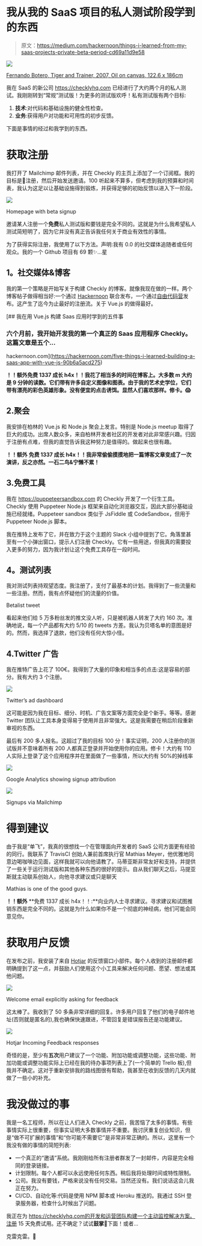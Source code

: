 # 我从我的 SaaS 项目的私人测试阶段学到的东西

> 原文：<https://medium.com/hackernoon/things-i-learned-from-my-saas-projects-private-beta-period-cd69a11d9e58>

![](img/137dc4a8185f2430d712c27546f08bef.png)

[Fernando Botero, Tiger and Trainer, 2007, Oil on canvas, 122.6 x 186cm](https://www.christies.com/features/Fernando-Botero-Latin-American-Art-7334-1.aspx)

我在 SaaS 的新公司 https://checklyhq.com 已经进行了大约两个月的私人测试。我刚刚转到“常规”测试版！为更多的测试版欢呼！私有测试版有两个目标:

1.  **技术**:对代码和基础设施的健全性检查。
2.  **业务**:获得用户对功能和可用性的初步反馈。

下面是事情的经过和我学到的东西。

# 获取注册

我打开了 Mailchimp 邮件列表，并在 Checkly 的主页上添加了一个订阅框。我的目标是💯注册，然后开始发送邀请。100 听起来不算多，但考虑到我的预算和时间表，我认为这足以让基础设施得到锻炼，并获得足够的初始反馈以进入下一阶段。

![](img/715cd96929efd145e350f134d283bafa.png)

Homepage with beta signup

邀请某人注册一个**免费**私人测试版和要钱是完全不同的。这就是为什么我希望私人测试简短明了，因为它并没有真正告诉我任何关于商业有效性的事情。

为了获得实际注册，我使用了以下方法。声明:我有 0.0 的社交媒体追随者或任何观众。我的一个 Github 项目有 69 颗✨…星

## **1。社交媒体&博客**

我的第一个策略是开始写关于构建 Checkly 的博客。就像我现在做的一样。两个博客帖子做得相当好:一个通过 [Hackernoon](https://hackernoon.com/) 联合发布，一个通过[自由代码营](https://www.freecodecamp.org/)发布。这产生了迄今为止最好的注册流。关于 Vue.js 的做得最好。

[](https://hackernoon.com/five-things-i-learned-building-a-saas-app-with-vue-js-90b6a5acd275) [## 我在用 Vue.js 构建 Saas 应用时学到的五件事

### 六个月前，我开始开发我的第一个真正的 Saas 应用程序 Checkly。这篇文章是五个…

hackernoon.com](https://hackernoon.com/five-things-i-learned-building-a-saas-app-with-vue-js-90b6a5acd275) 

**！！额外免费 1337 成长 h4x！！我花了相当多的时间在博客上。大多数 m 大约是 9 分钟的读数。它们带有许多自定义图像和图表。由于我的艺术史学位，它们带有漂亮的彩色英雄形象。没有便宜的点击诱饵。显然人们喜欢那样。修卡。😱**

## 2.聚会

我安排在柏林的 Vue.js 和 Node.js 聚会上发言。特别是 Node.js meetup 取得了巨大的成功。出席人数众多，来自柏林开发者社区的开发者对此非常感兴趣。归因于注册有点难，但我的直觉告诉我这种努力是值得的。做起来也很有趣。

**！！额外** **免费 1337 成长 h4x！！我非常偷偷摸摸地把一篇博客文章变成了一次演讲，反之亦然。一石二鸟&宁懒不累！**

## 3.免费工具

我在 https://puppeteersandbox.com 的 Checkly 开发了一个衍生工具。Checkly 使用 Puppeteer Node.js 框架来自动化浏览器交互，因此大部分基础设施已经就绪。Puppeteer sandbox 类似于 JsFiddle 或 CodeSandbox，但用于 Puppeteer Node.js 脚本。

我在推特上发布了它，并在致力于这个主题的 Slack 小组中提到了它。角落里甚至有一个小弹出窗口，提示人们注册 Checkly。它有一些用途，但我真的需要投入更多的努力，因为我计划让这个免费工具存在一段时间。

## **4。测试列表**

我对测试列表持观望态度。我注册了，支付了最基本的计划。我得到了一些流量和一些注册。然而，我有点怀疑他们的流量的价值。

Betalist tweet

看起来他们给 5 万多粉丝发的推文没人听，只是被机器人转发了大约 160 次。准确地说，每一个产品都有大约 5/10 的 tweets 方差。我认为贝塔名单的意图是好的。然而，我选择了退款，他们没有任何大惊小怪。

## 4.Twitter 广告

我在推特广告上花了 100€。我得到了大量的印象和相当多的点击:这是容易的部分。我有大约 3 个注册。

![](img/d392ecbfc2072f10d4c752a876182f1b.png)

Twitter’s ad dashboard

这可能是因为我在目标、细分、时机、广告文案等方面完全是个新手。等等。感谢 Twitter 团队让工具本身变得易于使用并且非常强大。这是我需要在稍后阶段重新审视的东西。

最后有 200 多人报名。这超过了我的目标 100 分！事实证明，200 人注册你的测试版并不意味着所有 200 人都真正登录并开始使用你的应用。修卡！大约有 110 人实际上登录了这个应用程序并在里面做了一些事情，所以大约有 50%的掉线率

![](img/d05e30d878a077123fbb16e492203ea4.png)

Google Analytics showing signup attribution

![](img/34c70ce2bd929146ac8a743cec29cc62.png)

Signups via Mailchimp

# **得到建议**

由于我是“单飞”，我真的很想找一个在管理面向开发者的 SaaS 公司方面更有经验的同行。我联系了 TravisCI 创始人兼前首席执行官 Mathias Meyer，他优雅地同意边喝咖啡边见面，这样我就可以向他请教了。马蒂亚斯非常友好和支持，并提供了一些关于运行测试版和其他各种东西的很好的提示。自从我们聊天之后，马提亚斯就主动联系创始人，向他寻求建议或只是聊天

Mathias is one of the good guys.

**！！额外** **免费 1337 成长 h4x！！:**向业内人士寻求建议。寻求建议和试图推销东西是完全不同的。这就是为什么如果你不是一个彻底的神经病，他们可能会同意见你。

# **获取用户反馈**

在发布之前，我安装了来自 [Hotjar](https://hotjar.com) 的反馈窗口小部件。每个人收到的注册邮件都明确提到了这一点，并鼓励人们使用这个小工具来解决任何问题、愿望、想法或其他问题。

![](img/0936b5772571f45f7e334b30f8981ed5.png)

Welcome email explicitly asking for feedback

这太棒了。我收到了 50 多条非常详细的回复。许多用户回复了他们的电子邮件地址(否则就是匿名的),我也确保快速跟进，不管回复是错误报告还是功能建议。

![](img/79a6d14f25c78d82709279017dde4f46.png)

Hotjar Incoming Feedback responses

奇怪的是，至少有**五次**用户建议了一个功能、附加功能或调整功能，这些功能、附加功能或调整功能实际上已经在我的待办事项列表上了(一个简单的 Trello 板),但我并不确定。这对于重新安排我的路线图很有帮助，我甚至在收到反馈的几天内就做了一些小的补充。

# 我没做过的事

我是一名工程师，所以在让人们进入 Checkly 之前，我苦恼了太多的事情。有些事情实际上很重要，但事实证明大多数事情并不重要。我讨厌重复创业知识，但是“做不可扩展的事情”和“你可能不需要它”是非常非常正确的。所以，这里有一个我没有做的事情的简短列表:

*   一个真正的“邀请”系统。我刚刚给所有注册者群发了一封邮件，内容是完全相同的登录链接。
*   计划限制。每个人都可以永远使用任何东西。稍后我将处理时间或特性限制。
*   公司。我没有要钱，严格来说没有任何交易。当然还没有。我们说话这会儿我正在努力。
*   CI/CD、自动化等:代码是使用 NPM 脚本或 Heroku 推送的。我通过 SSH 登录服务器，检查什么时候出了问题。

我正在为 https://checklyhq.com的开发和运营团队构建一个主动监控解决方案。注册 15 天免费试用。还不确定？试试**鼓掌**👏下面！或者…

克雷克雷。🍍